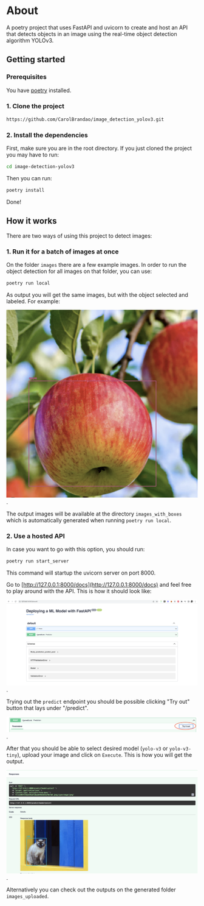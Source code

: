# About

A poetry project that uses FastAPI and uvicorn to create and host an API that detects objects in an image using the real-time object detection algorithm YOLOv3.

## Getting started

### Prerequisites

You have [poetry](https://python-poetry.org/docs/) installed.

### 1. Clone the project

```bash
https://github.com/CarolBrandao/image_detection_yolov3.git
```

### 2. Install the dependencies

First, make sure you are in the root directory. If you just cloned the project you may have to run:

```bash
cd image-detection-yolov3
```

Then you can run:

```bash
poetry install
```

Done!

## How it works

There are two ways of using this project to detect images:

### 1. Run it for a batch of images at once

On the folder `images` there are a few example images. In order to run the object detection for all images on that folder, you can use:

```bash
poetry run local
```

As output you will get the same images, but with the object selected and labeled. For example:

![Example of output image](/docs_images/output_example_1.png "Example of output image").

The output images will be available at the directory `images_with_boxes` which is automatically generated when running `poetry run local`.

### 2. Use a hosted API

In case you want to go with this option, you should run:

```bash
poetry run start_server
```

This command will startup the uvicorn server on port 8000.

Go to [http://127.0.0.1:8000/docs](http://127.0.0.1:8000/docs) and feel free to play around with the API. This is how it should look like:

![How the server hosted looks like](/docs_images/localhost_1.png "How the server hosted looks like").

Trying out the `predict` endpoint you should be possible clicking "Try out" button that lays under "/predict".

![Image showing where try out button is](/docs_images/try_out.png "Try out").

After that you should be able to select desired model (`yolo-v3` or `yolo-v3-tiny`), upload your image and click on `Execute`. This is how you will get the output.

![Example of output image](/docs_images/output_example_2.png "Example of output image").

Alternatively you can check out the outputs on the generated folder `images_uploaded`.
